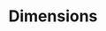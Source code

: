 ---
bigquery: https://console.cloud.google.com/bigquery?p=covid-19-dimensions-ai&page=table&d=data&t=publications
contributors: Digital Science, https://www.digital-science.com/
cost: Free for personal, non-commercial use.
description: Dimensions contains more than 100 million publications, ranging from
  articles published in scholarly journals, books and book chapters, to preprints
  and conference proceedings. All publications are contextualized with linked data
  sets, funding, publications, patents, clinical trials, and policy documents. You
  can also view associated categories, funders, institutions, and researcher profiles.
documentation: https://docs.dimensions.ai/bigquery/index.html
last_edit: 04/06/2022, 06:55:07
location: https://www.dimensions.ai/products/free/
maintained_by: Digital Science, https://www.digital-science.com/
schema_fields:
- open_access_categories
- inventor_names
- category_bra
- supporting_grant_ids
- mesh_terms
- category_hrcs_hc
- isbn
- associated_grant_ids
- book_series_title
- priority_year
- editors
- associated_publication_id
- legal_status
- family_members_ids
- types
- gender
- filing_year
- funding_amount
- links
- wikipedia_url
- associated_publication_pmid
- funding_details
- priority_date
- research_org_cities
- assignee_countries
- funding_cny
- open_access_categories_v2
- date_modified
- subtitles
- category_for
- end_date
- repository_url
- resulting_publication_doi
- research_org_state_codes
- jurisdiction
- category_rcdc
- created_date
- relationships
- category_uoa
- family_id
- pmcid
- research_org_countries
- repository_id
- labels
- cpc
- funder_org_cities
- funder_org
- publication_date
- investigators
- brief_title
- granted_year
- categories
- funding_cad
- category_sdg
- date_imported_gbq
- issue
- grant_number
- source_id
- original_abstract
- acknowledgements
- email_address
- start_year
- expiration_year
- funder_org_acronyms
- authors
- funding_usd
- filing_status
- category_hra
- filing_date
- title
- clinical_trial_ids
- original_assignee_countries
- repository_name
- citations
- legal_events
- citations_count
- expiration_date
- status
- family_count
- acronyms
- parent_id
- phase
- publication_year
- application_number
- start_date
- year
- funder_orgs
- funding_eur
- original_title
- date_inserted
- current_assignee_orgs
- journal
- publication_ids
- acronym
- funder_countries
- established
- foa_number
- original_assignee_orgs
- research_org_city_names
- pmid
- aliases
- funding_chf
- book_title
- patent_ids
- publisher
- organisation_details
- category_hrcs_rac
- granted_date
- date
- abstract
- assignee_orgs
- license
- external_ids
- name
- volume
- ipcr
- active_years
- funding_currency
- funding_aud
- pages
- altmetrics
- research_org_country_names
- category_icrp_ct
- original_assignee
- funding_jpy
- cited_by_ids
- funding_nzd
- doi
- funder_org_countries
- reference_ids
- linkout
- id
- arxiv_id
- date_online
- eisbn
- research_orgs
- citation_string
- current_assignee_countries
- date_print
- embargo_date
- proceedings_title
- date_normal
- language
- conference
- current_assignee
- metrics
- resulting_publication_ids
- associated_publication_arxiv_id
- research_org_state_names
- concepts
- kind
- associated_publication_doi
- funder_org_state_codes
- end_year
- category_icrp_cso
- mesh_headings
- registry
- address
- type
- conditions
- interventions
- funding_gbp
- researcher_ids
- description
- journal_lists
shortname: dimensions
tags:
- scholarly literature
- patents
- funding
- clinical trials
- academic profiles
terms_of_use: 'Use of both the Dimensions COVID-19 dataset and full Dimensions dataset
  are subject to the Dimensions Terms of use: https://www.dimensions.ai/policies-terms-legal '
title: Dimensions
uuid: dcff88bd-fe6b-4fdb-8159-809bf9d7bc1c
---